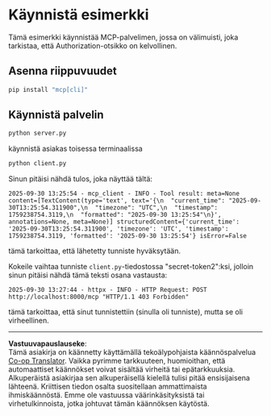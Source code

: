 <!--
CO_OP_TRANSLATOR_METADATA:
{
  "original_hash": "3f68294760a11dd3fdd175bd7f904a92",
  "translation_date": "2025-10-07T01:31:22+00:00",
  "source_file": "03-GettingStarted/11-simple-auth/code/basic/python/README.md",
  "language_code": "fi"
}
-->
# Käynnistä esimerkki

Tämä esimerkki käynnistää MCP-palvelimen, jossa on välimuisti, joka tarkistaa, että Authorization-otsikko on kelvollinen.

## Asenna riippuvuudet

```bash
pip install "mcp[cli]" 
```

## Käynnistä palvelin

```bash
python server.py
```

käynnistä asiakas toisessa terminaalissa

```bash
python client.py
```

Sinun pitäisi nähdä tulos, joka näyttää tältä:

```text
2025-09-30 13:25:54 - mcp_client - INFO - Tool result: meta=None content=[TextContent(type='text', text='{\n  "current_time": "2025-09-30T13:25:54.311900",\n  "timezone": "UTC",\n  "timestamp": 1759238754.3119,\n  "formatted": "2025-09-30 13:25:54"\n}', annotations=None, meta=None)] structuredContent={'current_time': '2025-09-30T13:25:54.311900', 'timezone': 'UTC', 'timestamp': 1759238754.3119, 'formatted': '2025-09-30 13:25:54'} isError=False
```

tämä tarkoittaa, että lähetetty tunniste hyväksytään.

Kokeile vaihtaa tunniste `client.py`-tiedostossa "secret-token2":ksi, jolloin sinun pitäisi nähdä tämä teksti osana vastausta:

```text
2025-09-30 13:27:44 - httpx - INFO - HTTP Request: POST http://localhost:8000/mcp "HTTP/1.1 403 Forbidden"
```

tämä tarkoittaa, että sinut tunnistettiin (sinulla oli tunniste), mutta se oli virheellinen.

---

**Vastuuvapauslauseke**:  
Tämä asiakirja on käännetty käyttämällä tekoälypohjaista käännöspalvelua [Co-op Translator](https://github.com/Azure/co-op-translator). Vaikka pyrimme tarkkuuteen, huomioithan, että automaattiset käännökset voivat sisältää virheitä tai epätarkkuuksia. Alkuperäistä asiakirjaa sen alkuperäisellä kielellä tulisi pitää ensisijaisena lähteenä. Kriittisen tiedon osalta suositellaan ammattimaista ihmiskäännöstä. Emme ole vastuussa väärinkäsityksistä tai virhetulkinnoista, jotka johtuvat tämän käännöksen käytöstä.